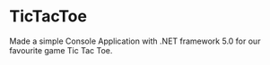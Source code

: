 # TicTacToe


Made  a simple Console Application with .NET framework 5.0 for our favourite game Tic Tac Toe. 
